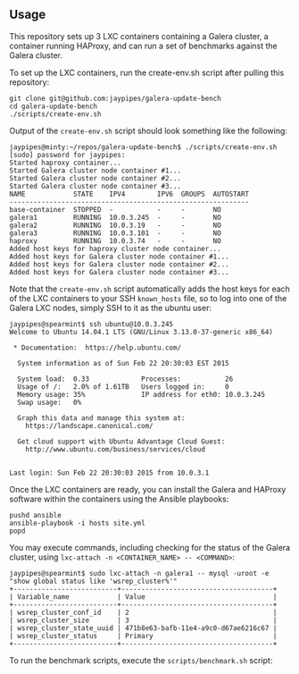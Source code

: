 Usage
-----

This repository sets up 3 LXC containers containing a Galera cluster, a
container running HAProxy, and can run a set of benchmarks against the Galera
cluster.

To set up the LXC containers, run the create-env.sh script after pulling
this repository:

```
git clone git@github.com:jaypipes/galera-update-bench
cd galera-update-bench
./scripts/create-env.sh
```

Output of the `create-env.sh` script should look something like the following:

```
jaypipes@minty:~/repos/galera-update-bench$ ./scripts/create-env.sh 
[sudo] password for jaypipes: 
Started haproxy container...
Started Galera cluster node container #1...
Started Galera cluster node container #2...
Started Galera cluster node container #3...
NAME            STATE    IPV4        IPV6  GROUPS  AUTOSTART  
------------------------------------------------------------
base-container  STOPPED  -           -     -       NO         
galera1         RUNNING  10.0.3.245  -     -       NO         
galera2         RUNNING  10.0.3.19   -     -       NO         
galera3         RUNNING  10.0.3.101  -     -       NO         
haproxy         RUNNING  10.0.3.74   -     -       NO         
Added host keys for haproxy cluster node container...
Added host keys for Galera cluster node container #1...
Added host keys for Galera cluster node container #2...
Added host keys for Galera cluster node container #3...
```

Note that the `create-env.sh` script automatically adds the host keys
for each of the LXC containers to your SSH `known_hosts` file, so to
log into one of the Galera LXC nodes, simply SSH to it as the ubuntu user:

```
jaypipes@spearmint$ ssh ubuntu@10.0.3.245
Welcome to Ubuntu 14.04.1 LTS (GNU/Linux 3.13.0-37-generic x86_64)

 * Documentation:  https://help.ubuntu.com/

  System information as of Sun Feb 22 20:30:03 EST 2015

  System load:  0.33             Processes:           26
  Usage of /:   2.0% of 1.61TB   Users logged in:     0
  Memory usage: 35%              IP address for eth0: 10.0.3.245
  Swap usage:   0%

  Graph this data and manage this system at:
    https://landscape.canonical.com/

  Get cloud support with Ubuntu Advantage Cloud Guest:
    http://www.ubuntu.com/business/services/cloud


Last login: Sun Feb 22 20:30:03 2015 from 10.0.3.1
```

Once the LXC containers are ready, you can install the Galera and HAProxy
software within the containers using the Ansible playbooks:

```
pushd ansible
ansible-playbook -i hosts site.yml
popd
```

You may execute commands, including checking for the status of
the Galera cluster, using `lxc-attach -n <CONTAINER_NAME> -- <COMMAND>`:

```
jaypipes@spearmint$ sudo lxc-attach -n galera1 -- mysql -uroot -e "show global status like 'wsrep_cluster%'" 
+--------------------------+--------------------------------------+
| Variable_name            | Value                                |
+--------------------------+--------------------------------------+
| wsrep_cluster_conf_id    | 2                                    |
| wsrep_cluster_size       | 3                                    |
| wsrep_cluster_state_uuid | 471b8e63-bafb-11e4-a9c0-d67ae6216c67 |
| wsrep_cluster_status     | Primary                              |
+--------------------------+--------------------------------------+
```

To run the benchmark scripts, execute the `scripts/benchmark.sh` script:

```

```
